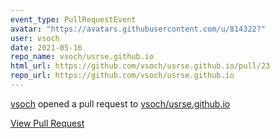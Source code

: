 ```yaml
---
event_type: PullRequestEvent
avatar: "https://avatars.githubusercontent.com/u/814322?"
user: vsoch
date: 2021-05-16
repo_name: vsoch/usrse.github.io
html_url: https://github.com/vsoch/usrse.github.io/pull/23
repo_url: https://github.com/vsoch/usrse.github.io
---
```


<a href='https://github.com/vsoch' target='_blank'>vsoch</a> opened a pull request to <a href='https://github.com/vsoch/usrse.github.io' target='_blank'>vsoch/usrse.github.io</a>

<a href='https://github.com/vsoch/usrse.github.io/pull/23' target='_blank'>View Pull Request</a>